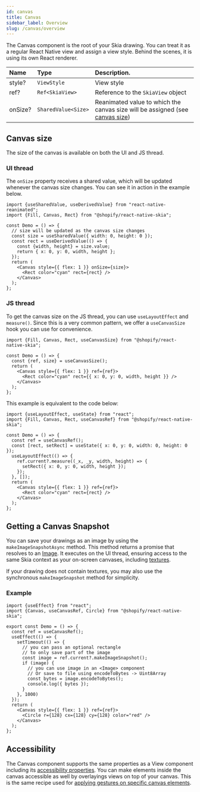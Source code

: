 ```yaml
---
id: canvas
title: Canvas
sidebar_label: Overview
slug: /canvas/overview
---
```


The Canvas component is the root of your Skia drawing.
You can treat it as a regular React Native view and assign a view style.
Behind the scenes, it is using its own React renderer.

| Name | Type     |  Description.    |
|:-----|:---------|:-----------------|
| style?   | `ViewStyle` | View style |
| ref?   | `Ref<SkiaView>` | Reference to the `SkiaView` object |
| onSize? | `SharedValue<Size>` | Reanimated value to which the canvas size will be assigned  (see [canvas size](/docs/animations/hooks#canvas-size)) |

## Canvas size

The size of the canvas is available on both the UI and JS thread.

### UI thread

The `onSize` property receives a shared value, which will be updated whenever the canvas size changes.
You can see it in action in the example below.

```tsx twoslash
import {useSharedValue, useDerivedValue} from "react-native-reanimated";
import {Fill, Canvas, Rect} from "@shopify/react-native-skia";

const Demo = () => {
  // size will be updated as the canvas size changes
  const size = useSharedValue({ width: 0, height: 0 });
  const rect = useDerivedValue(() => {
    const {width, height} = size.value;
    return { x: 0, y: 0, width, height };
  });
  return (
    <Canvas style={{ flex: 1 }} onSize={size}>
      <Rect color="cyan" rect={rect} />
    </Canvas>
  );
};
```

### JS thread

To get the canvas size on the JS thread, you can use `useLayoutEffect` and `measure()`.
Since this is a very common pattern, we offer a `useCanvasSize` hook you can use for convenience.

```tsx twoslash
import {Fill, Canvas, Rect, useCanvasSize} from "@shopify/react-native-skia";

const Demo = () => {
  const {ref, size} = useCanvasSize();
  return (
    <Canvas style={{ flex: 1 }} ref={ref}>
      <Rect color="cyan" rect={{ x: 0, y: 0, width, height }} />
    </Canvas>
  );
};
```

This example is equivalent to the code below:

```tsx twoslash
import {useLayoutEffect, useState} from "react";
import {Fill, Canvas, Rect, useCanvasRef} from "@shopify/react-native-skia";

const Demo = () => {
  const ref = useCanvasRef();
  const [rect, setRect] = useState({ x: 0, y: 0, width: 0, height: 0 });
  useLayoutEffect(() => {
    ref.current?.measure((_x, _y, width, height) => {
      setRect({ x: 0, y: 0, width, height });
    });
  }, []);
  return (
    <Canvas style={{ flex: 1 }} ref={ref}>
      <Rect color="cyan" rect={rect} />
    </Canvas>
  );
};
```


## Getting a Canvas Snapshot

You can save your drawings as an image by using the `makeImageSnapshotAsync` method. This method returns a promise that resolves to an [Image](/docs/images).
It executes on the UI thread, ensuring access to the same Skia context as your on-screen canvases, including [textures](https://shopify.github.io/react-native-skia/docs/animations/textures).

If your drawing does not contain textures, you may also use the synchronous `makeImageSnapshot` method for simplicity.

### Example

```tsx twoslash
import {useEffect} from "react";
import {Canvas, useCanvasRef, Circle} from "@shopify/react-native-skia";

export const Demo = () => {
  const ref = useCanvasRef();
  useEffect(() => {
    setTimeout(() => {
      // you can pass an optional rectangle
      // to only save part of the image
      const image = ref.current?.makeImageSnapshot();
      if (image) {
        // you can use image in an <Image> component
        // Or save to file using encodeToBytes -> Uint8Array
        const bytes = image.encodeToBytes();
        console.log({ bytes });
      }
    }, 1000)
  });
  return (
    <Canvas style={{ flex: 1 }} ref={ref}>
      <Circle r={128} cx={128} cy={128} color="red" />
    </Canvas>
  );
};
```

## Accessibility

The Canvas component supports the same properties as a View component including its [accessibility properties](https://reactnative.dev/docs/accessibility#accessible).
You can make elements inside the canvas accessible as well by overlayings views on top of your canvas.
This is the same recipe used for [applying gestures on specific canvas elements](https://shopify.github.io/react-native-skia/docs/animations/gestures/#element-tracking).
